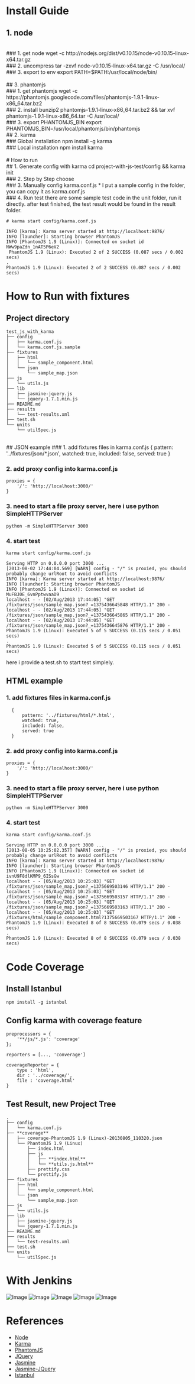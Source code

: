 # Install Guide

## 1. node

</br>
### 1. get node
	wget -c http://nodejs.org/dist/v0.10.15/node-v0.10.15-linux-x64.tar.gz

</br>
### 2. uncompress
	tar -zxvf node-v0.10.15-linux-x64.tar.gz -C /usr/local/

</br>
### 3. export to env
	export PATH=$PATH:/usr/local/node/bin/

</br>
</br>
## 3. phantomjs
</br>
### 1. get phantomjs
	wget -c https://phantomjs.googlecode.com/files/phantomjs-1.9.1-linux-x86_64.tar.bz2
</br>
###	2. install
	bunzip2 phantomjs-1.9.1-linux-x86_64.tar.bz2 && tar xvf phantomjs-1.9.1-linux-x86_64.tar -C /usr/local/
</br>
###	3. export PHANTOMJS_BIN
	export PHANTOMJS_BIN=/usr/local/phantomjs/bin/phantomjs

</br>
## 2. karma
</br>
### Global installation
	npm install -g karma
</br>
### Local installation
	npm install karma

</br>
</br>
# How to run
</br>
##	1. Generate config with karma
	cd project-with-js-test/config && karma init

</br>
###	2. Step by Step choose

</br>
### 3. Manually config karma.conf.js
* I put a sample config in the folder, you can copy it as karma.conf.js

</br>
### 4. Run test
there are some sample test code in the unit folder, run it directly.
after test finished, the test result would be found in the result folder.

	# karma start config/karma.conf.js

	INFO [karma]: Karma server started at http://localhost:9876/
	INFO [launcher]: Starting browser PhantomJS
	INFO [PhantomJS 1.9 (Linux)]: Connected on socket id NWw9paZdn_1nAT5P6eV2
	 PhantomJS 1.9 (Linux): Executed 2 of 2 SUCCESS (0.087 secs / 0.002 secs)
	.
	PhantomJS 1.9 (Linux): Executed 2 of 2 SUCCESS (0.087 secs / 0.002 secs)

# How to Run with fixtures
## Project directory
    test_js_with_karma
    ├── config
    │   ├── karma.conf.js
    │   └── karma.conf.js.sample
    ├── fixtures
    │   ├── html
    │   │   └── sample_component.html
    │   └── json
    │       └── sample_map.json
    ├── js
    │   └── utils.js
    ├── lib
    │   ├── jasmine-jquery.js
    │   └── jquery-1.7.1.min.js
    ├── README.md
    ├── results
    │   └── test-results.xml
    ├── test.sh
    └── units
        └── utilSpec.js

<br/>
## JSON example
### 1. add fixtures files in karma.conf.js
      {
          pattern: '../fixtures/json/*.json',
          watched: true,
          included: false,
          served: true
      }

### 2. add proxy config into karma.conf.js
    proxies = {
        '/': 'http://localhost:3000/'
    }

### 3. need to start a file proxy server, here i use python SimpleHTTPServer
    python -m SimpleHTTPServer 3000

### 4. start test
    karma start config/karma.conf.js

    Serving HTTP on 0.0.0.0 port 3000 ...
    [2013-08-02 17:44:04.569] [WARN] config - "/" is proxied, you should probably change urlRoot to avoid conflicts
    INFO [karma]: Karma server started at http://localhost:9876/
    INFO [launcher]: Starting browser PhantomJS
    INFO [PhantomJS 1.9 (Linux)]: Connected on socket id MuFBJ0E_6vnPptwvaaD9
    localhost - - [02/Aug/2013 17:44:05] "GET /fixtures/json/sample_map.json?_=1375436645848 HTTP/1.1" 200 -
    localhost - - [02/Aug/2013 17:44:05] "GET /fixtures/json/sample_map.json?_=1375436645865 HTTP/1.1" 200 -
    localhost - - [02/Aug/2013 17:44:05] "GET /fixtures/json/sample_map.json?_=1375436645876 HTTP/1.1" 200 -
    PhantomJS 1.9 (Linux): Executed 5 of 5 SUCCESS (0.115 secs / 0.051 secs)
    .
    PhantomJS 1.9 (Linux): Executed 5 of 5 SUCCESS (0.115 secs / 0.051 secs)

here i provide a test.sh to start test simplely.
<br/>
## HTML example
### 1. add fixtures files in karma.conf.js
      {
          pattern: '../fixtures/html/*.html',
          watched: true,
          included: false,
          served: true
      }

### 2. add proxy config into karma.conf.js
    proxies = {
        '/': 'http://localhost:3000/'
    }

### 3. need to start a file proxy server, here i use python SimpleHTTPServer
    python -m SimpleHTTPServer 3000

### 4. start test

    karma start config/karma.conf.js

    Serving HTTP on 0.0.0.0 port 3000 ...
    [2013-08-05 10:25:02.357] [WARN] config - "/" is proxied, you should probably change urlRoot to avoid conflicts
    INFO [karma]: Karma server started at http://localhost:9876/
    INFO [launcher]: Starting browser PhantomJS
    INFO [PhantomJS 1.9 (Linux)]: Connected on socket id ivnU9F8dlKMP9_6ISsGw
    localhost - - [05/Aug/2013 10:25:03] "GET /fixtures/json/sample_map.json?_=1375669503146 HTTP/1.1" 200 -
    localhost - - [05/Aug/2013 10:25:03] "GET /fixtures/json/sample_map.json?_=1375669503157 HTTP/1.1" 200 -
    localhost - - [05/Aug/2013 10:25:03] "GET /fixtures/json/sample_map.json?_=1375669503163 HTTP/1.1" 200 -
    localhost - - [05/Aug/2013 10:25:03] "GET /fixtures/html/sample_component.html?1375669503167 HTTP/1.1" 200 -
    PhantomJS 1.9 (Linux): Executed 8 of 8 SUCCESS (0.079 secs / 0.038 secs)
    .
    PhantomJS 1.9 (Linux): Executed 8 of 8 SUCCESS (0.079 secs / 0.038 secs)


# Code Coverage
## Install Istanbul
    npm install -g istanbul

## Config karma with coverage feature
    preprocessors = {
        '**/js/*.js': 'coverage'
    };

    reporters = [..., 'converage']

    coverageReporter = {
        type : 'html',
        dir : '../coverage/',
        file : 'coverage.html'
    }

## Test Result, new Project Tree
    .
    ├── config
    │   └── karma.conf.js
    ├── **coverage**
    │   ├── coverage-PhantomJS 1.9 (Linux)-20130805_110320.json
    │   └── PhantomJS 1.9 (Linux)
    │       ├── index.html
    │       ├── js
    │       │   ├── **index.html**
    │       │   └── **utils.js.html**
    │       ├── prettify.css
    │       └── prettify.js
    ├── fixtures
    │   ├── html
    │   │   └── sample_component.html
    │   └── json
    │       └── sample_map.json
    ├── js
    │   └── utils.js
    ├── lib
    │   ├── jasmine-jquery.js
    │   └── jquery-1.7.1.min.js
    ├── README.md
    ├── results
    │   └── test-results.xml
    ├── test.sh
    └── units
        └── utilSpec.js

# With Jenkins
![Image](../master/snapshots/jenkins_1.jpg?raw=true)
![Image](../master/snapshots/jenkins_2.jpg?raw=true)
![Image](../master/snapshots/jenkins_3.jpg?raw=true)
![Image](../master/snapshots/jenkins_4.jpg?raw=true)
![Image](../master/snapshots/jenkins_5.jpg?raw=true)


# References

+ [Node](http://nodejs.org/)
+ [Karma](http://karma-runner.github.io/0.8/index.html)
+ [PhantomJS](http://phantomjs.org/)
+ [JQuery](http://jquery.com/)
+ [Jasmine](http://pivotal.github.io/jasmine/)
+ [Jasmine-JQuery](https://github.com/velesin/jasmine-jquery)
+ [Istanbul](https://github.com/yahoo/istanbul)
